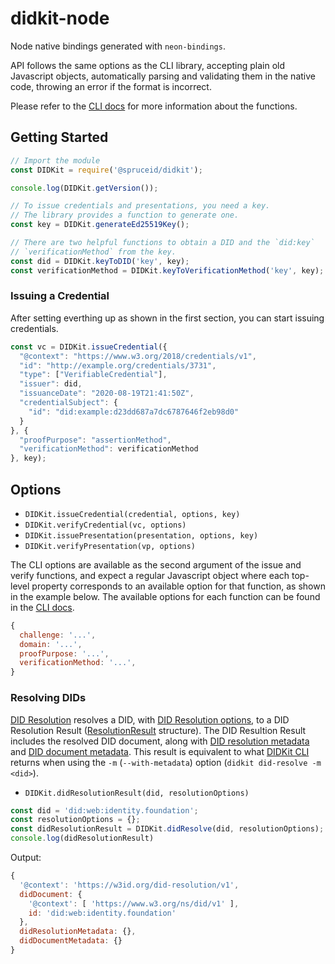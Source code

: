 # didkit-node

Node native bindings generated with `neon-bindings`.

API follows the same options as the CLI library, accepting plain old Javascript
objects, automatically parsing and validating them in the native code, throwing
an error if the format is incorrect.

Please refer to the [CLI docs][] for more information about the functions.

## Getting Started

```js
// Import the module
const DIDKit = require('@spruceid/didkit');

console.log(DIDKit.getVersion());

// To issue credentials and presentations, you need a key.
// The library provides a function to generate one.
const key = DIDKit.generateEd25519Key();

// There are two helpful functions to obtain a DID and the `did:key`
// `verificationMethod` from the key.
const did = DIDKit.keyToDID('key', key);
const verificationMethod = DIDKit.keyToVerificationMethod('key', key);
```

### Issuing a Credential

After setting everthing up as shown in the first section, you can start issuing
credentials.

```js
const vc = DIDKit.issueCredential({
  "@context": "https://www.w3.org/2018/credentials/v1",
  "id": "http://example.org/credentials/3731",
  "type": ["VerifiableCredential"],
  "issuer": did,
  "issuanceDate": "2020-08-19T21:41:50Z",
  "credentialSubject": {
    "id": "did:example:d23dd687a7dc6787646f2eb98d0"
  }
}, {
  "proofPurpose": "assertionMethod",
  "verificationMethod": verificationMethod
}, key);
```

## Options

- `DIDKit.issueCredential(credential, options, key)`
- `DIDKit.verifyCredential(vc, options)`
- `DIDKit.issuePresentation(presentation, options, key)`
- `DIDKit.verifyPresentation(vp, options)`

The CLI options are available as the second argument of the issue and verify
functions, and expect a regular Javascript object where each top-level property
corresponds to an available option for that function, as shown in the example
below. The available options for each function can be found in the
[CLI docs][].

```js
{
  challenge: '...',
  domain: '...',
  proofPurpose: '...',
  verificationMethod: '...',
}
```

### Resolving DIDs

[DID Resolution](https://www.w3.org/TR/did-core/#did-resolution) resolves a
DID, with [DID Resolution options](https://www.w3.org/TR/did-core/#did-resolution-options),
to a DID Resolution Result ([ResolutionResult](https://w3c-ccg.github.io/did-resolution/#did-resolution-result)
structure). The DID Resultion Result includes the resolved DID document, along with
[DID resolution metadata](https://www.w3.org/TR/did-core/#did-resolution-metadata)
and [DID document metadata](https://www.w3.org/TR/did-core/#did-document-metadata).
This result is equivalent to what [DIDKit CLI][CLI docs] returns when using the
`-m` (`--with-metadata`) option (`didkit did-resolve -m <did>`).

- `DIDKit.didResolutionResult(did, resolutionOptions)`

```js
const did = 'did:web:identity.foundation';
const resolutionOptions = {};
const didResolutionResult = DIDKit.didResolve(did, resolutionOptions);
console.log(didResolutionResult)
```
Output:
```js
{
  '@context': 'https://w3id.org/did-resolution/v1',
  didDocument: {
    '@context': [ 'https://www.w3.org/ns/did/v1' ],
    id: 'did:web:identity.foundation'
  },
  didResolutionMetadata: {},
  didDocumentMetadata: {}
}
```

[CLI docs]: https://github.com/spruceid/didkit/blob/main/cli/README.md
